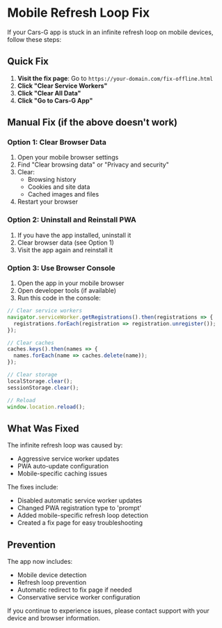 # Mobile Refresh Loop Fix

If your Cars-G app is stuck in an infinite refresh loop on mobile devices, follow these steps:

## Quick Fix

1. **Visit the fix page**: Go to `https://your-domain.com/fix-offline.html`
2. **Click "Clear Service Workers"**
3. **Click "Clear All Data"**
4. **Click "Go to Cars-G App"**

## Manual Fix (if the above doesn't work)

### Option 1: Clear Browser Data
1. Open your mobile browser settings
2. Find "Clear browsing data" or "Privacy and security"
3. Clear:
   - Browsing history
   - Cookies and site data
   - Cached images and files
4. Restart your browser

### Option 2: Uninstall and Reinstall PWA
1. If you have the app installed, uninstall it
2. Clear browser data (see Option 1)
3. Visit the app again and reinstall it

### Option 3: Use Browser Console
1. Open the app in your mobile browser
2. Open developer tools (if available)
3. Run this code in the console:
```javascript
// Clear service workers
navigator.serviceWorker.getRegistrations().then(registrations => {
  registrations.forEach(registration => registration.unregister());
});

// Clear caches
caches.keys().then(names => {
  names.forEach(name => caches.delete(name));
});

// Clear storage
localStorage.clear();
sessionStorage.clear();

// Reload
window.location.reload();
```

## What Was Fixed

The infinite refresh loop was caused by:
- Aggressive service worker updates
- PWA auto-update configuration
- Mobile-specific caching issues

The fixes include:
- Disabled automatic service worker updates
- Changed PWA registration type to 'prompt'
- Added mobile-specific refresh loop detection
- Created a fix page for easy troubleshooting

## Prevention

The app now includes:
- Mobile device detection
- Refresh loop prevention
- Automatic redirect to fix page if needed
- Conservative service worker configuration

If you continue to experience issues, please contact support with your device and browser information.
